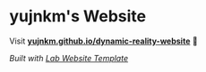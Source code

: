 
# yujnkm's Website

Visit **[yujnkm.github.io/dynamic-reality-website](https://yujnkm.github.io/dynamic-reality-website)** 🚀

_Built with [Lab Website Template](https://greene-lab.gitbook.io/lab-website-template-docs)_
